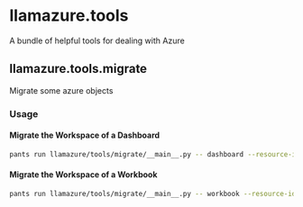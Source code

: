 # llamazure.tools

A bundle of helpful tools for dealing with Azure

## llamazure.tools.migrate

Migrate some azure objects

### Usage

#### Migrate the Workspace of a Dashboard

```bash
pants run llamazure/tools/migrate/__main__.py -- dashboard --resource-id '/subscriptions/00000000-0000-0000-0000-000000000000/resourceGroups/test-dashboards/providers/Microsoft.Portal/dashboards/00000000-0000-0000-0000-000000000001' --replacements '{"/subscriptions/00000000-0000-0000-0000-000000000000/resourceGroups/test-dashboards/providers/Microsoft.OperationalInsights/workspaces/test-0":"/subscriptions/00000000-0000-0000-0000-000000000000/resourceGroups/test-dashboards/providers/Microsoft.OperationalInsights/workspaces/test-1"}' --backup-directory '/tmp/o'
```

#### Migrate the Workspace of a Workbook

```bash
pants run llamazure/tools/migrate/__main__.py -- workbook --resource-id '/subscriptions/00000000-0000-0000-0000-000000000000/resourceGroups/test-dashboards/providers/microsoft.insights/workbooks/00000000-0000-0000-0000-000000000001' --replacements '{"/subscriptions/00000000-0000-0000-0000-000000000000/resourceGroups/test-dashboards/providers/Microsoft.OperationalInsights/workspaces/test-0":"/subscriptions/00000000-0000-0000-0000-000000000000/resourceGroups/test-dashboards/providers/Microsoft.OperationalInsights/workspaces/test-1"}' --backup-directory '/tmp/o'
```